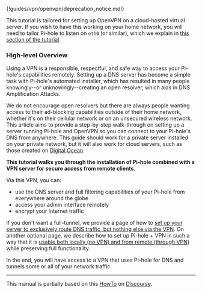 {!guides/vpn/openvpn/deprecation_notice.md!}

This tutorial is tailored for setting up OpenVPN on a cloud-hosted virtual server. If you wish to have this working on your home network, you will need to tailor Pi-hole to listen on `eth0` (or similar), which we explain in [this section of the tutorial](dual-operation.md).

### High-level Overview

Using a VPN is a responsible, respectful, and safe way to access your Pi-hole's capabilities remotely. Setting up a DNS server has become a simple task with Pi-hole's automated installer, which has resulted in many people knowingly--or unknowingly--creating an open resolver, which aids in DNS Amplification Attacks.

We do not encourage open resolvers but there are always people wanting access to their ad-blocking capabilities outside of their home network, whether it's on their cellular network or on an unsecured wireless network. This article aims to provide a step-by-step walk-through on setting up a server running Pi-hole and OpenVPN so you can connect to your Pi-hole's DNS from anywhere. This guide should work for a private server installed on your private network, but it will also work for cloud servers, such as those created on [Digital Ocean](https://www.digitalocean.com/?refcode=344d234950e1).

**This tutorial walks you through the installation of Pi-hole combined with a VPN server for secure access from remote clients**.

Via this VPN, you can:

- use the DNS server and full filtering capabilities of your Pi-hole from everywhere around the globe
- access your admin interface remotely
- encrypt your Internet traffic

If you don't want a full-tunnel, we provide a page of how to [set up your server to exclusively route DNS traffic, but nothing else via the VPN](only-dns-via-vpn.md). On another optional page, we describe how to set up Pi-hole + VPN in such a way that it is [usable both locally (no VPN) and from remote (through VPN)](dual-operation.md) while preserving full functionality.

In the end, you will have access to a VPN that uses Pi-hole for DNS and tunnels some or all of your network traffic

---

This manual is partially based on this [HowTo](https://discourse.pi-hole.net/t/pi-hole-with-openvpn-vps-debian/861) on [Discourse](https://discourse.pi-hole.net).
